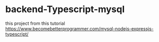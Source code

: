 # backend-Typescript-mysql

this project from this tutorial
https://www.becomebetterprogrammer.com/mysql-nodejs-expressjs-typescript/
